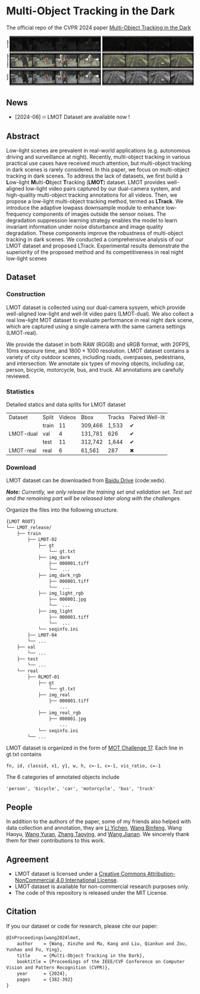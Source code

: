 # Multi-Object Tracking in the Dark

The official repo of the CVPR 2024 paper [Multi-Object Tracking in the Dark](https://arxiv.org/abs/2405.06600)


![LMOT](imgs/data_preview.jpg)


## News
<!-- * [TODO] code release
* [TODO] codalab test
* [TODO] pull request TrackEval -->
<!-- * [TODO] Testing website is under development. -->
* [2024-06] 🔥 LMOT Dataset are available now ! 


## Abstract

Low-light scenes are prevalent in real-world applications (e.g. autonomous driving and surveillance at night). Recently, multi-object tracking in various practical use cases have received much attention, but multi-object tracking in dark scenes is rarely considered. In this paper, we focus on multi-object tracking in dark scenes. To address the lack of datasets, we first build a **L**ow-light **M**ulti-**O**bject **T**racking (**LMOT**) dataset. LMOT provides well-aligned low-light video pairs captured by our dual-camera system, and high-quality multi-object tracking annotations for all videos. Then, we propose a low-light multi-object tracking method, termed as **LTrack**. We introduce the adaptive lowpass downsample module to enhance low-frequency components of images outside the sensor noises. The degradation suppression learning strategy enables the model to learn invariant information under noise disturbance and image quality degradation. These components improve the robustness of multi-object tracking in dark scenes. We conducted a comprehensive analysis of our LMOT dataset and proposed LTrack. Experimental results demonstrate the superiority of the proposed method and its competitiveness in real night low-light scenes



## Dataset


### Construction

LMOT dataset is collected using our dual-camera sysyem, which provide well-aligned low-light and well-lit video pairs (LMOT-dual). We also collect a real low-light MOT dataset to evaluate performance in real night dark scene, which are captured using a single camera with the same camera settings (LMOT-real).

We provide the dataset in both RAW (RGGB) and sRGB format, with 20FPS, 10ms exposure time, and $1800\times1000$ resolution. LMOT dataset contains a variety of city outdoor scenes, including roads, overpasses, pedestrians, and intersection. We annotate six types of moving objects, including car, person, bicycle, motorcycle, bus, and truck. All annotations are carefully reviewed.


### Statistics

Detailed statics and data splits for LMOT dataset
<table>
  <tr>
    <td>Dataset</td>
    <td>Split</td>
    <td>Videos</td>
    <td>Bbox</td>
    <td>Tracks</td>
    <td>Paired Well-lit</td>
  </tr>

  <tr>
    <td rowspan="3">LMOT-dual</td>
    <td>train</td>
    <td>11</td>
    <td>309,466</td>
    <td>1,533</td>
    <td>&#x2714</td>
  </tr>
  <tr>
    <td>val</td>
    <td>4</td>
    <td>131,781</td>
    <td>626</td>
    <td>&#x2714</td>
  </tr>
  <tr>
    <td>test</td>
    <td>11</td>
    <td>312,742</td>
    <td>1,644</td>
    <td>&#x2714</td>
  </tr>

   <tr>
    <td>LMOT-real</td>
    <td>real</td>
    <td>6</td>
    <td>61,561</td>
    <td>287</td>
    <td>&#x2716</td>
  </tr>
</table>



### Download

LMOT dataset can be downloaded from [Baidu Drive](https://pan.baidu.com/s/1OHojTQSTdDaybuflYGwaMw) (code:xedx). 

***Note:** Currently, we only release the training set and validation set. Test set and the remaining part will be released later along with the challenges.*

Organize the files into the following structure.

```
{LMOT ROOT}
└── LMOT_release/
    ├── train
        ├── LMOT-02
            ├── gt
                └── gt.txt
            ├── img_dark
                ├── 000001.tiff
                └──  ... 
            ├── img_dark_rgb
                ├── 000001.tiff
                └──  ... 
            ├── img_light_rgb
                ├── 000001.jpg
                └──  ... 
            ├── img_light
                ├── 000001.tiff
                └──  ... 
            └── seqinfo.ini
        ├── LMOT-04
        └── ...
    ├── val
        └── ...
    ├── test
        └── ...
    └── real
        ├── RLMOT-01
            ├── gt
                └── gt.txt
            ├── img_real
                ├── 000001.tiff
                    ... 
            ├── img_real_rgb
                ├── 000001.jpg
                    ... 
            └── seqinfo.ini
        └── ...
```

LMOT dataset is organized in the form of [MOT Challenge 17](https://motchallenge.net). Each line in gt.txt contains

```
fn, id, classid, x1, y1, w, h, c=-1, c=-1, vis_ratio, c=-1
```

The 6 categories of annotated objects include
```
'person', 'bicycle', 'car', 'motorcycle', 'bus', 'truck'
```



<!-- #### Evaluation -->


## People

In addition to the authors of the paper, some of my friends also helped with data collection and annotation, they are [Li Yichen](https://github.com/yumu-173), [Wang Binfeng](wbf_bit@163.com), Wang Haoyu, [Wang Yuran](https://github.com/laowang404), [Zhang Taoying](https://github.com/TaoYing-Zhang), and [Wang Jianan](https://github.com/whiteknight-WJN). We sincerely thank them for their contributions to this work. 



## Agreement

* LMOT dataset is licensed under a [Creative Commons Attribution-NonCommercial 4.0 International License](https://creativecommons.org/licenses/by-nc/4.0/).
* LMOT dataset is available for non-commercial research purposes only.
* The code of this repository is released under the MIT License.





## Citation
If you our dataset or code for research, please cite our paper:
```
@InProceedings{wang2024lmot,
    author    = {Wang, Xinzhe and Ma, Kang and Liu, Qiankun and Zou, Yunhao and Fu, Ying},
    title     = {Multi-Object Tracking in the Dark},
    booktitle = {Proceedings of the IEEE/CVF Conference on Computer Vision and Pattern Recognition (CVPR)},
    year      = {2024},
    pages     = {382-392}
}
```


